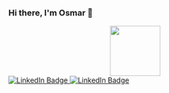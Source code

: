 ### Hi there, I'm Osmar 👋

<div id="header" align="center">
  <img src="https://media.giphy.com/media/Lny6Rw04nsOOc/giphy.gif" width="100"/>
</div>



<div id="badges">
  <a href="https://www.linkedin.com/in/osmar-faria/">
    <img src="https://img.shields.io/badge/LinkedIn-blue?logo=linkedin&logoColor=white&style=plastic" alt="LinkedIn Badge"/>
  </a>
  <a href="https://osmar-faria.vercel.app/">
    <img src="https://img.shields.io/badge/Portfolio-grey?style=plastic&logo=react" alt="LinkedIn Badge"/>
  </a>
</div>



<!--
**osmfaria/osmfaria** is a ✨ _special_ ✨ repository because its `README.md` (this file) appears on your GitHub profile.

Here are some ideas to get you started:

- 🔭 I’m currently working on ...
- 🌱 I’m currently learning ...
- 👯 I’m looking to collaborate on ...
- 🤔 I’m looking for help with ...
- 💬 Ask me about ...
- 📫 How to reach me: ...
- 😄 Pronouns: ...
- ⚡ Fun fact: ...
-->
